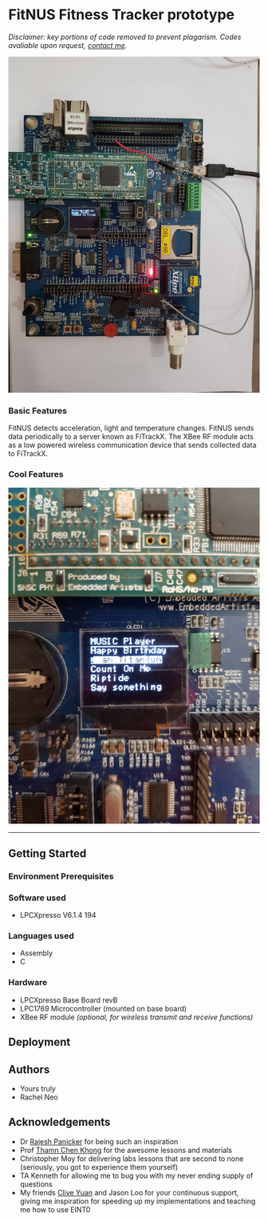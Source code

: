 # FitNUS Fitness Tracker prototype
_Disclaimer: key portions of code removed to prevent plagarism. Codes avaliable upon request, [contact me](mailtmailto:terence.neo@u.nus.edu)._

![](20181113_142657.jpg)
### Basic Features
FitNUS detects acceleration, light and temperature changes. FitNUS sends data periodically to a server known as FiTrackX. The XBee RF module acts as a low powered wireless communication device that sends collected data to FiTrackX.
<!-- todo: brief summary of flowchart actions -->

### Cool Features
<!-- todo: bullet points extra features -->
![](20181113_133536.jpg)

---
## Getting Started
### Environment Prerequisites
### Software used
- LPCXpresso V6.1.4 194

### Languages used
- Assembly
- C

### Hardware
- LPCXpresso Base Board revB
- LPC1769 Microcontroller (mounted on base board)
- XBee RF module _(optional, for wireless transmit and receive functions)_

## Deployment


## Authors
- Yours truly
- Rachel Neo

## Acknowledgements
- Dr [Rajesh Panicker](https://www.rajeshpanicker.com) for being such an inspiration
- Prof [Thamn Chen Khong](https://www.ece.nus.edu.sg/stfpage/eletck/) for the awesome lessons and materials
- Christopher Moy for delivering labs lessons that are second to none (seriously, you got to experience them yourself)
- TA Kenneth for allowing me to bug you with my never ending supply of questions
- My friends [Clive Yuan](https://www.linkedin.com/in/clive-yuan-aaa69a157/) and Jason Loo for your continuous support, giving me inspiration for speeding up my implementations and teaching me how to use EINT0